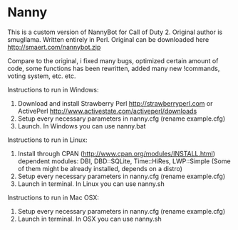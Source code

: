 Nanny
========
This is a custom version of NannyBot for Call of Duty 2. Original author is smugllama. Written entirely in Perl.
Original can be downloaded here http://smaert.com/nannybot.zip

Compare to the original, i fixed many bugs, optimized certain amount of code, some functions has been rewritten,
added many new !commands, voting system, etc. etc.

Instructions to run in Windows:

1. Download and install Strawberry Perl http://strawberryperl.com or ActivePerl http://www.activestate.com/activeperl/downloads
2. Setup every necessary parameters in nanny.cfg (rename example.cfg)
3. Launch. In Windows you can use nanny.bat

Instructions to run in Linux:

1. Install through CPAN (http://www.cpan.org/modules/INSTALL.html) dependent modules: DBI, DBD::SQLite, Time::HiRes, LWP::Simple (Some of them might be already installed, depends on a distro)
2. Setup every necessary parameters in nanny.cfg (rename example.cfg)
3. Launch in terminal. In Linux you can use nanny.sh

Instructions to run in Mac OSX:

1. Setup every necessary parameters in nanny.cfg (rename example.cfg)
2. Launch in terminal. In OSX you can use nanny.sh